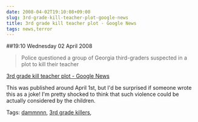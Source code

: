```yaml
---
date: 2008-04-02T19:10:08+09:00
slug: 3rd-grade-kill-teacher-plot-google-news
title: 3rd grade kill teacher plot - Google News
tags: news,terror
---
```


##19:10 Wednesday 02 April 2008

> Police questioned a group of Georgia third-graders suspected in a plot to kill their teacher

[3rd grade kill teacher plot - Google News](http://news.google.com/news?q=3rd+grade+kill+teacher+plot)


This was published around April 1st, but I'd be surprised if someone wrote this as a joke! I'm pretty shocked to think that such violence could be actually considered by the children.

Tags: [dammnnn](http://technorati.com/tag/dammnnn), [3rd grade killers](http://technorati.com/tag/3rd%20grade%20killers), [](http://technorati.com/tag/)
